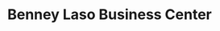 ---
title: "Benney Laso Business Center"
url: /zwedru/benney-laso-business-center/
shop: Lebensmittel
---
